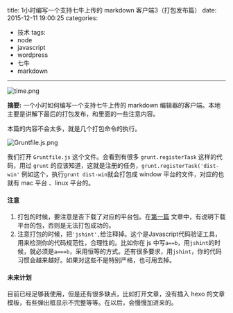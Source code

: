 title: 1小时编写一个支持七牛上传的 markdown 客户端3（打包发布篇）
date:  2015-12-11 19:00:25
categories:
- 技术
tags:
- node
- javascript
- wordpress
- 七牛
- markdown

---
![time.png](http://7xon03.com1.z0.glb.clouddn.com/2015/12/11/381e522ad97c71e2f6f120e2310c6434.png "time.png")

**摘要:** 一个小时如何编写一个支持七牛上传的 markdown 编辑器的客户端。本地主要是讲解下最后的打包发布，和里面的一些注意内容。

<!--more-->

本篇的内容不会太多，就是几个打包命令的执行。

![Gruntfile.js.png](http://7xon03.com1.z0.glb.clouddn.com/2015/12/11/9f7f6ea5d4c7f5f2148572d03b05d9bc.png "Gruntfile.js.png")

我们打开 `Gruntfile.js` 这个文件。会看到有很多 `grunt.registerTask` 这样的代码，用过 `grunt` 的应该知道，这就是注册的任务，`grunt.registerTask('dist-win'` 例如这个，执行`grunt dist-win`就会打包成 window 平台的文件，对应的也就有 mac 平台 、linux 平台的。

#### **注意**

1. 打包的时候，要注意是否下载了对应的平台包。在[第一篇](http://zhaopeng.me/2015/12/8/1-hour-create-md-editor/ "第一篇") 文章中，有说明下载平台的包，否则是无法打包成功的。
2. 注意打包的时候，把`'jshint',`给注释掉。这个是Javascript代码验证工具，用来检测你的代码规范性，合理性的。比如你在 js 中写`a==b`，用`jshint`的时候，就必须是`a===b`，采用恒等的方式。还有很多要求，用`jshint`，你的代码习惯会越来越好。如果对这些不是特别严格，也可用去掉。

#### 未来计划

目前已经足够我使用，但是还有很多缺点，比如打开文章，没有插入 hexo 的文章模板，有些弹出框显示不完整等等。在以后，会慢慢加进来的。


